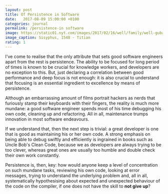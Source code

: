 ```yaml
---
layout: post
title: Of Persistence in Software
date:   2017-08-09 15:00:00 +0100
categories: journal
permalink: /persistence-in software
image: https://static01.nyt.com/images/2017/02/16/well/family/well-gubar-sisyphus/well-gubar-sisyphus-superJumbo.jpg
image_caption: Sisyphus, 1548 - Titian
rating: 1
---
```

I've come to realise that the only attribute that sets good software engineers apart from the rest is persistence. The ability to be focused for long period of times is known to be crucial for knowledge workers, and developers are no exception to this. But, just declaring a correlation between good performance and deep focus is not enough: it is also crucial to understand that focusing is an essential ingredient to excellence by means of persistence.

Although an embarrassing amount of films portrait hackers as nerds that furiously stamp their keyboards with their fingers, the reality is much more mundane: a good software engineer spends most of his time debugging his own code, cleaning up and refactoring. All in all, maintenance trumps innovation in most software endeavours.

If we understand that, then the next step is trivial: a great developer is one that is good as maintaining his or her own code. A strong emphasis on being able to debug swiftly and efficiently is ingrained in books such as Uncle Bob's Clean Code, because we as developers are always trying to be too clever, whereas great ones are usually too humble and double check their own work constantly.

Persistence is, then, key: how would anyone keep a level of concentration on such mundane tasks, reviewing his own code, looking at error messages, trying to understand the underlying problem and, all in all, systematically hypothesising about expected and unexpected behaviour of the code on the compiler, if one does not have the skill to __not give up__?
